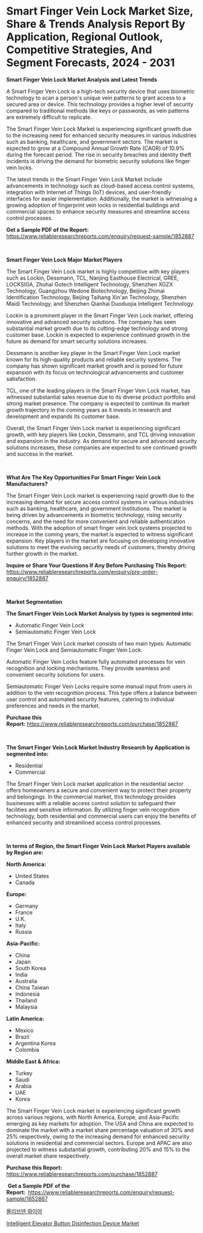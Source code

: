 <p><h1>Smart Finger Vein Lock Market Size, Share & Trends Analysis Report By Application, Regional Outlook, Competitive Strategies, And Segment Forecasts, 2024 - 2031</h1></p><p><strong>Smart Finger Vein Lock Market Analysis and Latest Trends</strong></p>
<p><p>A Smart Finger Vein Lock is a high-tech security device that uses biometric technology to scan a person's unique vein patterns to grant access to a secured area or device. This technology provides a higher level of security compared to traditional methods like keys or passwords, as vein patterns are extremely difficult to replicate.</p><p>The Smart Finger Vein Lock Market is experiencing significant growth due to the increasing need for enhanced security measures in various industries such as banking, healthcare, and government sectors. The market is expected to grow at a Compound Annual Growth Rate (CAGR) of 10.9% during the forecast period. The rise in security breaches and identity theft incidents is driving the demand for biometric security solutions like finger vein locks.</p><p>The latest trends in the Smart Finger Vein Lock Market include advancements in technology such as cloud-based access control systems, integration with Internet of Things (IoT) devices, and user-friendly interfaces for easier implementation. Additionally, the market is witnessing a growing adoption of fingerprint vein locks in residential buildings and commercial spaces to enhance security measures and streamline access control processes.</p></p>
<p><strong>Get a Sample PDF of the Report:&nbsp;</strong> <a href="https://www.reliableresearchreports.com/enquiry/request-sample/1852887">https://www.reliableresearchreports.com/enquiry/request-sample/1852887</a></p>
<p>&nbsp;</p>
<p><strong>Smart Finger Vein Lock Major Market Players</strong></p>
<p><p>The Smart Finger Vein Lock market is highly competitive with key players such as Lockin, Dessmann, TCL, Nanjing Easthouse Electrical, GREE, LOCKSIGA, Zhuhai Gotech Intelligent Technology, Shenzhen XGZX Technology, Guangzhou Wedone Biotechnology, Beijing Zhimai Identification Technology, Beijing Taihang Xin'an Technology, Shenzhen Maidi Technology, and Shenzhen Qianhai Duoduojia Intelligent Technology.</p><p>Lockin is a prominent player in the Smart Finger Vein Lock market, offering innovative and advanced security solutions. The company has seen substantial market growth due to its cutting-edge technology and strong customer base. Lockin is expected to experience continued growth in the future as demand for smart security solutions increases.</p><p>Dessmann is another key player in the Smart Finger Vein Lock market known for its high-quality products and reliable security systems. The company has shown significant market growth and is poised for future expansion with its focus on technological advancements and customer satisfaction.</p><p>TCL, one of the leading players in the Smart Finger Vein Lock market, has witnessed substantial sales revenue due to its diverse product portfolio and strong market presence. The company is expected to continue its market growth trajectory in the coming years as it invests in research and development and expands its customer base.</p><p>Overall, the Smart Finger Vein Lock market is experiencing significant growth, with key players like Lockin, Dessmann, and TCL driving innovation and expansion in the industry. As demand for secure and advanced security solutions increases, these companies are expected to see continued growth and success in the market.</p></p>
<p>&nbsp;</p>
<p><strong>What Are The Key Opportunities For Smart Finger Vein Lock Manufacturers?</strong></p>
<p><p>The Smart Finger Vein Lock market is experiencing rapid growth due to the increasing demand for secure access control systems in various industries such as banking, healthcare, and government institutions. The market is being driven by advancements in biometric technology, rising security concerns, and the need for more convenient and reliable authentication methods. With the adoption of smart finger vein lock systems projected to increase in the coming years, the market is expected to witness significant expansion. Key players in the market are focusing on developing innovative solutions to meet the evolving security needs of customers, thereby driving further growth in the market.</p></p>
<p><strong>Inquire or Share Your Questions If Any Before Purchasing This Report:</strong> <a href="https://www.reliableresearchreports.com/enquiry/pre-order-enquiry/1852887">https://www.reliableresearchreports.com/enquiry/pre-order-enquiry/1852887</a></p>
<p>&nbsp;</p>
<p><strong>Market Segmentation</strong></p>
<p><strong>The Smart Finger Vein Lock Market Analysis by types is segmented into:</strong></p>
<p><ul><li>Automatic Finger Vein Lock</li><li>Semiautomatic Finger Vein Lock</li></ul></p>
<p><p>The Smart Finger Vein Lock market consists of two main types: Automatic Finger Vein Lock and Semiautomatic Finger Vein Lock. </p><p>Automatic Finger Vein Locks feature fully automated processes for vein recognition and locking mechanisms. They provide seamless and convenient security solutions for users.</p><p>Semiautomatic Finger Vein Locks require some manual input from users in addition to the vein recognition process. This type offers a balance between user control and automated security features, catering to individual preferences and needs in the market.</p></p>
<p><strong>Purchase this Report:&nbsp;</strong><a href="https://www.reliableresearchreports.com/purchase/1852887">https://www.reliableresearchreports.com/purchase/1852887</a></p>
<p>&nbsp;</p>
<p><strong>The Smart Finger Vein Lock Market Industry Research by Application is segmented into:</strong></p>
<p><ul><li>Residential</li><li>Commercial</li></ul></p>
<p><p>The Smart Finger Vein Lock market application in the residential sector offers homeowners a secure and convenient way to protect their property and belongings. In the commercial market, this technology provides businesses with a reliable access control solution to safeguard their facilities and sensitive information. By utilizing finger vein recognition technology, both residential and commercial users can enjoy the benefits of enhanced security and streamlined access control processes.</p></p>
<p>&nbsp;</p>
<p><strong>In terms of Region, the Smart Finger Vein Lock Market Players available by Region are:</strong></p>
<p>
    <p> <strong> North America: </strong>
        <ul>
            <li>United States</li>
            <li>Canada</li>
        </ul>
        </p> 
    <p> <strong> Europe: </strong>
        <ul>
            <li>Germany</li>
            <li>France</li>
            <li>U.K.</li>
            <li>Italy</li>
            <li>Russia</li>
        </ul>
        </p> 
    <p> <strong> Asia-Pacific: </strong>
        <ul>
            <li>China</li>
            <li>Japan</li>
            <li>South Korea</li>
            <li>India</li>
            <li>Australia</li>
            <li>China Taiwan</li>
            <li>Indonesia</li>
            <li>Thailand</li>
            <li>Malaysia</li>
        </ul>
        </p> 
    <p> <strong> Latin America: </strong>
        <ul>
            <li>Mexico</li>
            <li>Brazil</li>
            <li>Argentina Korea</li>
            <li>Colombia</li>
        </ul>
        </p> 
    <p> <strong> Middle East & Africa: </strong>
        <ul>
            <li>Turkey</li>
            <li>Saudi</li>
            <li>Arabia</li>
            <li>UAE</li>
            <li>Korea</li>
        </ul>
    </p>
    </p>
<p><p>The Smart Finger Vein Lock market is experiencing significant growth across various regions, with North America, Europe, and Asia-Pacific emerging as key markets for adoption. The USA and China are expected to dominate the market with a market share percentage valuation of 30% and 25% respectively, owing to the increasing demand for enhanced security solutions in residential and commercial sectors. Europe and APAC are also projected to witness substantial growth, contributing 20% and 15% to the overall market share respectively.</p></p>
<p><strong>Purchase this Report: </strong><a href="https://www.reliableresearchreports.com/purchase/1852887">https://www.reliableresearchreports.com/purchase/1852887</a></p>
<p>&nbsp;<strong>Get a Sample PDF of the Report:&nbsp;&nbsp;</strong><a href="https://www.reliableresearchreports.com/enquiry/request-sample/1852887">https://www.reliableresearchreports.com/enquiry/request-sample/1852887</a></p>
<p><strong></strong></p>
<p><p><a href="https://github.com/qpfbabw35734906/Market-Research-Report-List-1/blob/main/29937837433.md">몰리브덴 와이어</a></p><p><a href="https://github.com/YashRP12/Market-Research-Report-List-3/blob/main/intelligent-elevator-button-disinfection-device-market.md">Intelligent Elevator Button Disinfection Device Market</a></p></p>